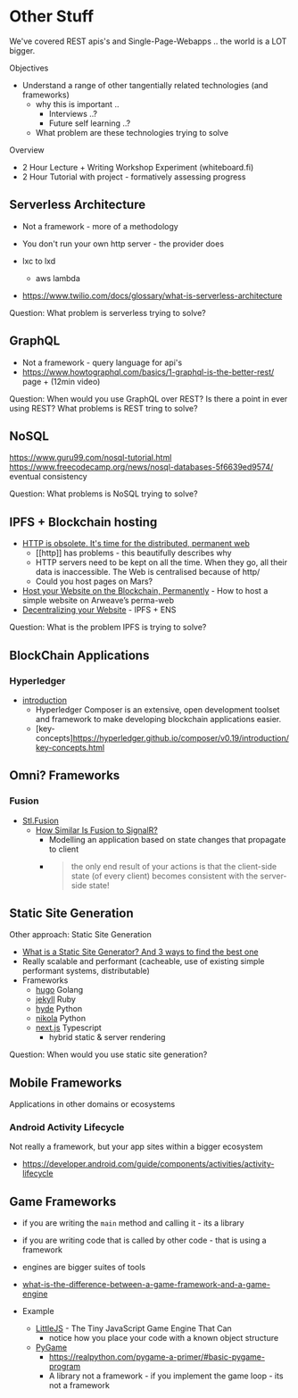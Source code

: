 Other Stuff
===========

We've covered REST apis's and Single-Page-Webapps .. the world is a LOT bigger.

Objectives
* Understand a range of other tangentially related technologies (and frameworks)
    * why this is important ..
        * Interviews ..?
        * Future self learning ..?
    * What problem are these technologies trying to solve

Overview
* 2 Hour Lecture + Writing Workshop Experiment (whiteboard.fi)
* 2 Hour Tutorial with project - formatively assessing progress


Serverless Architecture
-----------------------

* Not a framework - more of a methodology
* You don't run your own http server - the provider does
* lxc to lxd
    * aws lambda

* https://www.twilio.com/docs/glossary/what-is-serverless-architecture

Question: What problem is serverless trying to solve?


GraphQL
-------

* Not a framework - query language for api's
* https://www.howtographql.com/basics/1-graphql-is-the-better-rest/ page + (12min video)

Question: When would you use GraphQL over REST? Is there a point in ever using REST?
What problems is REST tring to solve?

NoSQL
-----

https://www.guru99.com/nosql-tutorial.html
https://www.freecodecamp.org/news/nosql-databases-5f6639ed9574/
eventual consistency

Question: What problems is NoSQL trying to solve?


IPFS + Blockchain hosting
----

* [HTTP is obsolete. It's time for the distributed, permanent web](https://ipfs.io/ipfs/QmNhFJjGcMPqpuYfxL62VVB9528NXqDNMFXiqN5bgFYiZ1/its-time-for-the-permanent-web.html)
    * [[http]] has problems - this beautifully describes why
    * HTTP servers need to be kept on all the time. When they go, all their data is inaccessible. The Web is centralised because of http/
    * Could you host pages on Mars?
* [Host your Website on the Blockchain, Permanently](https://medium.com/fullstacked/i-saved-60-per-year-forever-by-hosting-my-website-on-the-blockchain-6f7bf07d35d9) - How to host a simple website on Arweave’s perma-web
* [Decentralizing your Website](https://towardsdatascience.com/decentralizing-your-website-f5bca765f9ed) - IPFS + ENS

Question: What is the problem IPFS is trying to solve?


BlockChain Applications
-----------------------

### Hyperledger
* [introduction](https://hyperledger.github.io/composer/v0.19/introduction/introduction.html)
    * Hyperledger Composer is an extensive, open development toolset and framework to make developing blockchain applications easier.
    * [key-concepts]https://hyperledger.github.io/composer/v0.19/introduction/key-concepts.html


Omni? Frameworks
----------------

### Fusion
* [Stl.Fusion](https://github.com/servicetitan/Stl.Fusion)
    * [How Similar Is Fusion to SignalR?](https://medium.com/swlh/how-similar-is-stl-fusion-to-signalr-e751c14b70c3)
        * Modelling an application based on state changes that propagate to client
        * > the only end result of your actions is that the client-side state (of every client) becomes consistent with the server-side state!


Static Site Generation
----------------------

Other approach: Static Site Generation

* [What is a Static Site Generator? And 3 ways to find the best one](https://www.netlify.com/blog/2020/04/14/what-is-a-static-site-generator-and-3-ways-to-find-the-best-one/)
* Really scalable and performant (cacheable, use of existing simple performant systems, distributable)
* Frameworks
    * [hugo](https://gohugo.io/) Golang
    * [jekyll](https://jekyllrb.com/) Ruby
    * [hyde](https://hyde.github.io/) Python
    * [nikola](https://getnikola.com/) Python
    * [next.js](https://nextjs.org/) Typescript
        * hybrid static & server rendering

Question: When would you use static site generation?


Mobile Frameworks
-----------------

Applications in other domains or ecosystems

### Android Activity Lifecycle
Not really a framework, but your app sites within a bigger ecosystem
* https://developer.android.com/guide/components/activities/activity-lifecycle


Game Frameworks
---------------

* if you are writing the `main` method and calling it - its a library
* if you are writing code that is called by other code - that is using a framework
* engines are bigger suites of tools

* [what-is-the-difference-between-a-game-framework-and-a-game-engine](https://gamedev.stackexchange.com/questions/31772/what-is-the-difference-between-a-game-framework-and-a-game-engine)
* Example
    * [LittleJS](https://killedbyapixel.github.io/LittleJS/docs/) - The Tiny JavaScript Game Engine That Can
        * notice how you place your code with a known object structure
    * [PyGame](https://en.wikipedia.org/wiki/Pygame)
        * https://realpython.com/pygame-a-primer/#basic-pygame-program
        * A library not a framework - if you implement the game loop - its not a framework
